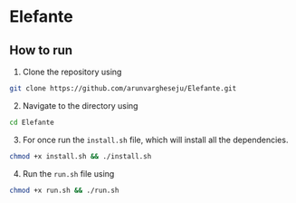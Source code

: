 # Elefante
 ## How to run
 1. Clone the repository using 
 ```bash
 git clone https://github.com/arunvargheseju/Elefante.git
 ```
 2. Navigate to the directory using
 ```bash
 cd Elefante
 ```
 3. For once run the `install.sh` file, which will install all the dependencies.
 ```bash
 chmod +x install.sh && ./install.sh
 ```
 4. Run the `run.sh` file using
 ```bash
 chmod +x run.sh && ./run.sh
 ```
